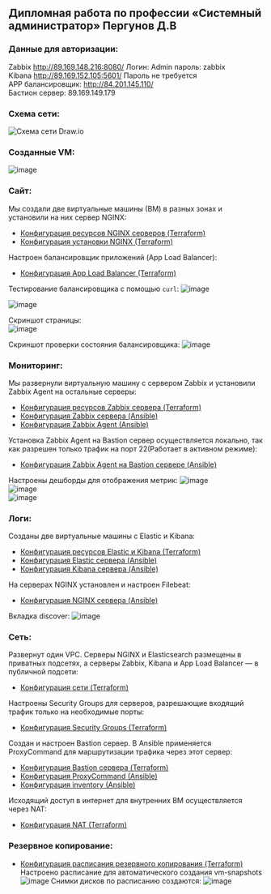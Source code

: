 ## Дипломная работа по профессии «Системный администратор» Пергунов Д.В
### Данные для авторизации:
Zabbix http://89.169.148.216:8080/ Логин: Admin пароль: zabbix  
Kibana http://89.169.152.105:5601/ Пароль не требуется  
APP балансировщик: http://84.201.145.110/  
Бастион сервер: 89.169.149.179  

### Схема сети:
![Схема сети Draw.io](https://github.com/user-attachments/assets/3e37dc9c-5568-4958-b65a-0a1e5e8e7884)

### Созданные VM:
![image](https://github.com/user-attachments/assets/effdc42a-f35b-4fa3-91a5-7baa63246a23)


### Сайт:
Мы создали две виртуальные машины (ВМ) в разных зонах и установили на них сервер NGINX:
- [Конфигурация ресурсов NGINX серверов (Terraform)](https://github.com/dimindrol/diplom_netology/blob/37595c95621cc41a8ca2fb636910ad734a4ab516/Terraform/servers_nginx.tf)
- [Конфигурация установки NGINX (Terraform)](https://github.com/dimindrol/diplom_netology/blob/37595c95621cc41a8ca2fb636910ad734a4ab516/Terraform/nginx_conf.yaml)

Настроен балансировщик приложений (App Load Balancer):
- [Конфигурация App Load Balancer (Terraform)](https://github.com/dimindrol/diplom_netology/blob/37595c95621cc41a8ca2fb636910ad734a4ab516/Terraform/L7_balancer_conf.tf)

Тестирование балансировщика с помощью `curl`:
![image](https://github.com/user-attachments/assets/b60fa8e7-5e9b-41e0-884c-a50347aceb17)

![image](https://github.com/user-attachments/assets/f61e1083-5a49-49ad-9d48-7bb243114fc2)

Скриншот страницы:  
![image](https://github.com/user-attachments/assets/332da830-1971-4c0e-972a-a7cc6671f8d6)

Скриншот проверки состояния балансировщика:
![image](https://github.com/user-attachments/assets/19b2d261-fdc7-4063-8d06-b80a3ecf14af)



### Мониторинг:
Мы развернули виртуальную машину с сервером Zabbix и установили Zabbix Agent на остальные серверы:
- [Конфигурация ресурсов Zabbix сервера (Terraform)](https://github.com/dimindrol/diplom_netology/blob/37595c95621cc41a8ca2fb636910ad734a4ab516/Terraform/server_zabbix.tf)
- [Конфигурация Zabbix сервера (Ansible)](https://github.com/dimindrol/diplom_netology/tree/37595c95621cc41a8ca2fb636910ad734a4ab516/Ansible/playbooks/roles/zabbix-server)
- [Конфигурация Zabbix Agent (Ansible)](https://github.com/dimindrol/diplom_netology/tree/37595c95621cc41a8ca2fb636910ad734a4ab516/Ansible/playbooks/roles/zabbix-agent)

Установка Zabbix Agent на Bastion сервер осуществляется локально, так как разрешен только трафик на порт 22(Работает в активном режиме):
- [Конфигурация Zabbix Agent на Bastion сервере (Ansible)](https://github.com/dimindrol/diplom_netology/tree/aa041b86e4dfb2c216494eefb9eb671d5f3adcd0/Ansible/playbooks/roles/bastion-zabbix-agent)

Настроены дешборды для отображения метрик:
![image](https://github.com/user-attachments/assets/44f80e25-cec1-4cdf-aa6b-3cf85a33c899)  
![image](https://github.com/user-attachments/assets/83aaaed2-f356-4897-a689-e8b80b3991d4)  
![image](https://github.com/user-attachments/assets/0ba1f97c-58fb-412a-82d9-a7e34a7f5af1)




### Логи:
Созданы две виртуальные машины с Elastic и Kibana:
- [Конфигурация ресурсов Elastic и Kibana (Terraform)](https://github.com/dimindrol/diplom_netology/blob/37595c95621cc41a8ca2fb636910ad734a4ab516/Terraform/servers_ELK.tf)
- [Конфигурация Elastic сервера (Ansible)](https://github.com/dimindrol/diplom_netology/tree/37595c95621cc41a8ca2fb636910ad734a4ab516/Ansible/playbooks/roles/elastic)
- [Конфигурация Kibana сервера (Ansible)](https://github.com/dimindrol/diplom_netology/tree/37595c95621cc41a8ca2fb636910ad734a4ab516/Ansible/playbooks/roles/kibana)

На серверах NGINX установлен и настроен Filebeat:
- [Конфигурация NGINX сервера (Ansible)](https://github.com/dimindrol/diplom_netology/tree/37595c95621cc41a8ca2fb636910ad734a4ab516/Ansible/playbooks/roles/nginx)

Вкладка discover:
![image](https://github.com/user-attachments/assets/3b4bbce2-fd9b-419c-b874-989ca570757c)


### Сеть:
Развернут один VPC. Серверы NGINX и Elasticsearch размещены в приватных подсетях, а серверы Zabbix, Kibana и App Load Balancer — в публичной подсети:
- [Конфигурация сети (Terraform)](https://github.com/dimindrol/diplom_netology/blob/37595c95621cc41a8ca2fb636910ad734a4ab516/Terraform/network_conf.tf)

Настроены Security Groups для серверов, разрешающие входящий трафик только на необходимые порты:
- [Конфигурация Security Groups (Terraform)](https://github.com/dimindrol/diplom_netology/blob/3bf5bb6fc63af43be03726e5a6e61b088107ed93/Terraform/security_group.tf)

Создан и настроен Bastion сервер. В Ansible применяется ProxyCommand для маршрутизации трафика через этот сервер:
- [Конфигурация Bastion сервера (Terraform)](https://github.com/dimindrol/diplom_netology/blob/37595c95621cc41a8ca2fb636910ad734a4ab516/Terraform/server_bastion.tf)
- [Конфигурация ProxyCommand (Ansible)](https://github.com/dimindrol/diplom_netology/blob/37595c95621cc41a8ca2fb636910ad734a4ab516/Ansible/ansible.cfg)
- [Конфигурация inventory (Ansible)](https://github.com/dimindrol/diplom_netology/blob/37595c95621cc41a8ca2fb636910ad734a4ab516/Ansible/inventory.ini)

Исходящий доступ в интернет для внутренних ВМ осуществляется через NAT:
- [Конфигурация NAT (Terraform)](https://github.com/dimindrol/diplom_netology/blob/37595c95621cc41a8ca2fb636910ad734a4ab516/Terraform/nat_conf.tf)

### Резервное копирование:
- [Конфигурация расписания резервного копирования (Terraform)](https://github.com/dimindrol/diplom_netology/blob/37595c95621cc41a8ca2fb636910ad734a4ab516/Terraform/snapshots.tf)  
Настроено расписание для автоматического создания vm-snapshots
![image](https://github.com/user-attachments/assets/84c29b0f-5dcc-4111-ac0f-adc1fb1f26da)
Снимки дисков по расписанию создаются:
![image](https://github.com/user-attachments/assets/3e24d41f-8b9a-4a71-b1dd-7d815cef873b)



